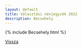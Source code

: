 ```yaml
---
layout: default
title: Választási névjegyzék 2022
description: Becsehely
---
```


{% include Becsehely.html %}

[Vissza](./)